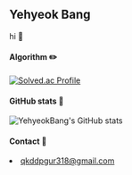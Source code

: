 ## Yehyeok Bang
 hi :wave:

#### Algorithm :pencil2:
 
[![Solved.ac Profile](http://mazassumnida.wtf/api/generate_badge?boj=aksk333)](https://solved.ac/aksk333)

#### GitHub stats :seedling:

![YehyeokBang's GitHub stats](https://github-readme-stats.vercel.app/api?username=YehyeokBang&show_icons=true&theme=nord)

#### Contact :raised_hands:
<li><a href="qkddpgur318@gmail.com">qkddpgur318@gmail.com</a></li>
<!--
**YehyeokBang/YehyeokBang** is a ✨ _special_ ✨ repository because its `README.md` (this file) appears on your GitHub profile.

Here are some ideas to get you started:

- 🔭 I’m currently working on ...
- 🌱 I’m currently learning ...
- 👯 I’m looking to collaborate on ...
- 🤔 I’m looking for help with ...
- 💬 Ask me about ...
- 📫 How to reach me: ...
- 😄 Pronouns: ...
- ⚡ Fun fact: ...
-->
